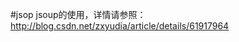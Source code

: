 #jsop
jsoup的使用，详情请参照：<a href="http://blog.csdn.net/zxyudia/article/details/61917964">http://blog.csdn.net/zxyudia/article/details/61917964</a>
